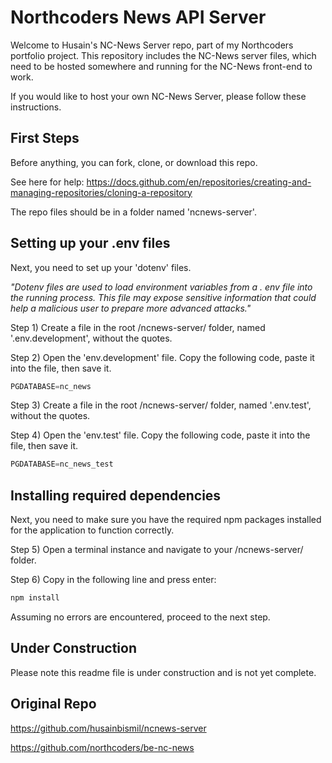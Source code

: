 # Northcoders News API Server #

Welcome to Husain's NC-News Server repo, part of my Northcoders portfolio project. This repository includes the NC-News server files, which need to be hosted somewhere and running for the NC-News front-end to work. 

If you would like to host your own NC-News Server, please follow these instructions. 

## First Steps

Before anything, you can fork, clone, or download this repo. 

See here for help: https://docs.github.com/en/repositories/creating-and-managing-repositories/cloning-a-repository

The repo files should be in a folder named 'ncnews-server'.


## Setting up your .env files

Next, you need to set up your 'dotenv' files. 

*"Dotenv files are used to load environment variables from a . env file into the running process. This file may expose sensitive information that could help a malicious user to prepare more advanced attacks."*

Step 1) Create a file in the root /ncnews-server/ folder, named '.env.development', without the quotes.

Step 2) Open the 'env.development' file. Copy the following code, paste it into the file, then save it. 

```js
PGDATABASE=nc_news
```

Step 3) Create a file in the root /ncnews-server/ folder, named '.env.test', without the quotes.

Step 4) Open the 'env.test' file. Copy the following code, paste it into the file, then save it. 

```js
PGDATABASE=nc_news_test
```


## Installing required dependencies

Next, you need to make sure you have the required npm packages installed for the application to function correctly. 

Step 5) Open a terminal instance and navigate to your /ncnews-server/ folder.

Step 6) Copy in the following line and press enter:

```js
npm install
```

Assuming no errors are encountered, proceed to the next step. 


## Under Construction

Please note this readme file is under construction and is not yet complete.


## Original Repo

https://github.com/husainbismil/ncnews-server

https://github.com/northcoders/be-nc-news







